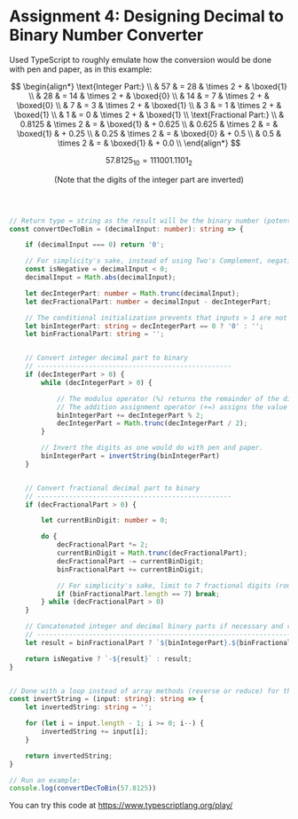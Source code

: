 # Assignment 4: Designing Decimal to Binary Number Converter
Used TypeScript to roughly emulate how the conversion would be done with pen and paper, as in this example:

$$
\begin{align*}
\text{Integer Part:} \\
        & 57 & = 28 & \times 2 + & \boxed{1} \\
         & 28 & = 14 & \times 2 + & \boxed{0} \\
         & 14 & = 7  & \times 2 + & \boxed{0} \\
         & 7  & = 3  & \times 2 + & \boxed{1} \\
         & 3  & = 1  & \times 2 + & \boxed{1} \\
         & 1  & = 0  & \times 2 + & \boxed{1} \\
\text{Fractional Part:} \\
         & 0.8125 & \times 2 & = & \boxed{1} & + 0.625 \\
         & 0.625  & \times 2 & = & \boxed{1} & + 0.25 \\
         & 0.25   & \times 2 & = & \boxed{0} & + 0.5 \\
         & 0.5    & \times 2 & = & \boxed{1} & + 0.0 \\
\end{align*}
$$

$$
57.8125_{10} = 111001.1101_2
$$

$$
\text{(Note that the digits of the integer part are inverted)}
$$

<br>

```typescript

// Return type = string as the result will be the binary number (potential leading zeros)
const convertDecToBin = (decimalInput: number): string => {

    if (decimalInput === 0) return '0';

    // For simplicity's sake, instead of using Two's Complement, negative inputs are treated as absolute.
    const isNegative = decimalInput < 0;
    decimalInput = Math.abs(decimalInput);

    let decIntegerPart: number = Math.trunc(decimalInput);
    let decFractionalPart: number = decimalInput - decIntegerPart;

    // The conditional initialization prevents that inputs > 1 are not returned as .xxx, without a 0 in the integer part.
    let binIntegerPart: string = decIntegerPart == 0 ? '0' : '';
    let binFractionalPart: string = '';


    // Convert integer decimal part to binary
    // -------------------------------------------------
    if (decIntegerPart > 0) {
        while (decIntegerPart > 0) {

            // The modulus operator (%) returns the remainder of the division.
            // The addition assignment operator (+=) assigns the value of the sum to the left operand, concatenating the binary digits.
            binIntegerPart += decIntegerPart % 2;
            decIntegerPart = Math.trunc(decIntegerPart / 2);
        }

        // Invert the digits as one would do with pen and paper.
        binIntegerPart = invertString(binIntegerPart)
    }


    // Convert fractional decimal part to binary
    // -------------------------------------------------
    if (decFractionalPart > 0) {

        let currentBinDigit: number = 0;

        do {
            decFractionalPart *= 2;
            currentBinDigit = Math.trunc(decFractionalPart);
            decFractionalPart -= currentBinDigit;
            binFractionalPart += currentBinDigit;

            // For simplicity's sake, limit to 7 fractional digits (roughly 0.01 decimal precision)
            if (binFractionalPart.length == 7) break;
        } while (decFractionalPart > 0)
    }

    // Concatenated integer and decimal binary parts if necessary and return signed result.
    // ------------------------------------------------------------------------------------
    let result = binFractionalPart ? `${binIntegerPart}.${binFractionalPart}` : binIntegerPart

    return isNegative ? `-${result}` : result;
}


// Done with a loop instead of array methods (reverse or reduce) for the sake of JS beginners.
const invertString = (input: string): string => {
    let invertedString: string = '';

    for (let i = input.length - 1; i >= 0; i--) {
        invertedString += input[i];
    }

    return invertedString;
}

// Run an example:
console.log(convertDecToBin(57.8125))

```

You can try this code at https://www.typescriptlang.org/play/
